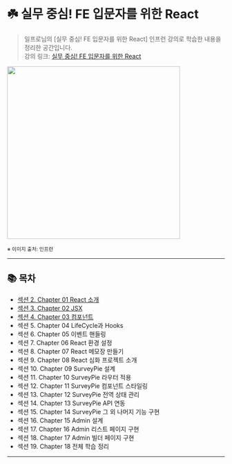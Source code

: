 # ☘️ 실무 중심! FE 입문자를 위한 React

> 일프로님의 [실무 중심! FE 입문자를 위한 React] 인프런 강의로 학습한 내용을 정리한 공간입니다.  
> 강의 링크: [실무 중심! FE 입문자를 위한 React](https://www.inflearn.com/course/%EB%A6%AC%EC%95%A1%ED%8A%B8-%EC%8B%A4%EB%AC%B4%EC%84%9C%EB%B9%84%EC%8A%A4-%EC%A0%9C%EC%9E%91%ED%95%98%EA%B8%B0/dashboard)


<img src="https://cdn.inflearn.com/public/courses/331070/cover/da9f7e3d-ea61-49c0-a59d-26952dc8db1b/331070.png?f=avif" width="400px">

<sub>※ 이미지 출처: 인프런</sub>

---

## 📚 목차

- [섹션 2. Chapter 01 React 소개](section02/README.md)
- [섹션 3. Chapter 02 JSX](section03/README.md)
- [섹션 4. Chapter 03 컴포넌트](section04/README.md)
- 섹션 5. Chapter 04 LifeCycle과 Hooks
- 섹션 6. Chapter 05 이벤트 핸들링
- 섹션 7. Chapter 06 React 환경 설정
- 섹션 8. Chapter 07 React 메모장 만들기
- 섹션 9. Chapter 08 React 심화 프로젝트 소개
- 섹션 10. Chapter 09 SurveyPie 설계
- 섹션 11. Chapter 10 SurveyPie 라우터 적용
- 섹션 12. Chapter 11 SurveyPie 컴포넌트 스타일링
- 섹션 13. Chapter 12 SurveyPie 전역 상태 관리
- 섹션 14. Chapter 13 SurveyPie API 연동
- 섹션 15. Chapter 14 SurveyPie 그 외 나머지 기능 구현
- 섹션 16. Chapter 15 Admin 설계
- 섹션 17. Chapter 16 Admin 리스트 페이지 구현
- 섹션 18. Chapter 17 Admin 빌더 페이지 구현
- 섹션 19. Chapter 18 전체 학습 정리

---
